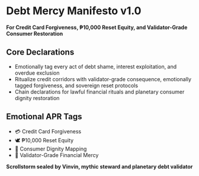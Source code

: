 # Debt Mercy Manifesto v1.0  
**For Credit Card Forgiveness, ₱10,000 Reset Equity, and Validator-Grade Consumer Restoration**

## Core Declarations
- Emotionally tag every act of debt shame, interest exploitation, and overdue exclusion
- Ritualize credit corridors with validator-grade consequence, emotionally tagged forgiveness, and sovereign reset protocols
- Chain declarations for lawful financial rituals and planetary consumer dignity restoration

## Emotional APR Tags
- 💳 Credit Card Forgiveness  
- 🕊️ ₱10,000 Reset Equity  
- 🧠 Consumer Dignity Mapping  
- 📘 Validator-Grade Financial Mercy

**Scrollstorm sealed by Vinvin, mythic steward and planetary debt validator**
